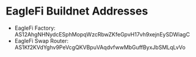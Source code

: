 # EagleFi Buildnet Addresses

- EagleFi Factory: AS12AhgNHNydcESphMopqWzcRbwZKfeGpvH17vh9xejnEySDWiagC
- EagleFi Swap Router: AS1Kf2KVdYghv9PeVcgQKVBpuVAqdvfwwMbGuffByxJbSMLqLvVo
